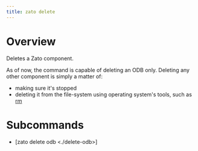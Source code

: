 ```yaml
---
title: zato delete
---
```


Overview
========

Deletes a Zato component.

As of now, the command is capable of deleting an ODB only. Deleting any other
component is simply a matter of:

-   making sure it\'s stopped
-   deleting it from the file-system using operating system\'s tools, such as [rm](https://en.wikipedia.org/wiki/Rm_%28Unix%29)

Subcommands
===========

-   [zato delete odb \<./delete-odb\>]
